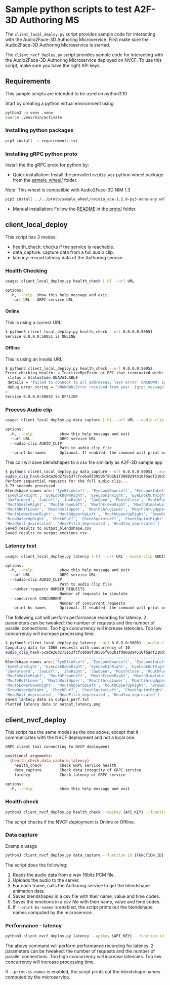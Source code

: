 # Sample python scripts to test A2F-3D Authoring MS

The `client_local_deploy.py` script provides sample code for interacting with the Audio2Face-3D Authoring Microservice.
First make sure the Audio2Face-3D Authoring Microservice is started.

The `client_nvcf_deploy.py` script provides sample code for interacting with the Audio2Face-3D Authoring Microservice
deployed on NVCF. To use this script, make sure you have the right API keys.

## Requirements

This sample scripts are intended to be used on python3.10

Start by creating a python virtual environment using:

```bash
python3 -m venv .venv
source .venv/bin/activate
```

### Installing python packages

```bash
pip3 install -r requirements.txt
```

### Installing gRPC python proto

Install the the gRPC proto for python by:

* Quick installation: Install the provided `nvidia_ace` python wheel package from the
[sample_wheel/](../../proto/sample_wheel) folder.

Note: This wheel is compatible with Audio2Face-3D NIM 1.3

  ```bash
  pip3 install ../../proto/sample_wheel/nvidia_ace-1.2.0-py3-none-any.whl
  ```

* Manual installation: Follow the [README](../../proto/README.md) in the
[proto/](../../proto/) folder.

## client_local_deploy

This script has 3 modes:

* health_check: checks if the service is reachable.
* data_capture: capture data from a full audio clip.
* latency: record latency data of the Authoring service.

### Health Checking

```bash
usage: client_local_deploy.py health_check [-h] --url URL

options:
  -h, --help  show this help message and exit
  --url URL   GRPC service URL
```

#### Online

This is using a correct URL.

```bash
$ python3 client_local_deploy.py health_check --url 0.0.0.0:50051
Service 0.0.0.0:50051 is ONLINE
```

#### Offline

This is using an invalid URL.

```bash
$ python3 client_local_deploy.py health_check --url 0.0.0.0:50052
Error checking health: <_InactiveRpcError of RPC that terminated with:
 status = StatusCode.UNAVAILABLE
 details = "failed to connect to all addresses; last error: UNKNOWN: ipv4:0.0.0.0:50052: Failed to connect to remote host: Connection refused"
 debug_error_string = "UNKNOWN:Error received from peer  {grpc_message:"failed to connect to all addresses; last error: UNKNOWN: ipv4:0.0.0.0:50052: Failed to connect to remote host: Connection refused", grpc_status:14, created_time:"2024-09-06T17:58:55.301073978+02:00"}"
>
Service 0.0.0.0:50052 is OFFLINE
```

### Process Audio clip

```bash
usage: client_local_deploy.py data_capture [-h] --url URL --audio-clip AUDIO_CLIP [--print-bs-names]

options:
  -h, --help            show this help message and exit
  --url URL             GRPC service URL
  --audio-clip AUDIO_CLIP
                        Path to audio clip file
  --print-bs-names      Optional. If enabled, the command will print out the names of the returned blendshapes.
```

This call will save blendshapes to a csv file similarly as A2F-3D sample app

```bash
$ python3 client_local_deploy.py data_capture --url 0.0.0.0:50051 --audio-clip ../../example_audio/Claire_neutral.wav  --print-bs-names
audio_clip_hash=5c8de20d275e53fcfceba0f39505f8b2b1fd960294518fbadf210d51dcc3a2e4
Perform sequential requests for the full audio clip...
3.73 seconds processed    
Blendshape names are:['EyeBlinkLeft', 'EyeLookDownLeft', 'EyeLookInLeft', 'EyeLookOutLeft', 'EyeLookUpLeft', 'EyeSquintLeft', 'EyeWideLeft',
'EyeBlinkRight', 'EyeLookDownRight', 'EyeLookInRight', 'EyeLookOutRight', 'EyeLookUpRight', 'EyeSquintRight', 'EyeWideRight',
'JawForward', 'JawLeft', 'JawRight', 'JawOpen', 'MouthClose', 'MouthFunnel', 'MouthPucker', 'MouthLeft', 'MouthRight', 'MouthSmileLeft',
'MouthSmileRight', 'MouthFrownLeft', 'MouthFrownRight', 'MouthDimpleLeft', 'MouthDimpleRight', 'MouthStretchLeft', 'MouthStretchRight',
'MouthRollLower', 'MouthRollUpper', 'MouthShrugLower', 'MouthShrugUpper', 'MouthPressLeft', 'MouthPressRight', 'MouthLowerDownLeft',
'MouthLowerDownRight', 'MouthUpperUpLeft', 'MouthUpperUpRight', 'BrowDownLeft', 'BrowDownRight', 'BrowInnerUp', 'BrowOuterUpLeft',
'BrowOuterUpRight', 'CheekPuff', 'CheekSquintLeft', 'CheekSquintRight', 'NoseSneerLeft', 'NoseSneerRight', 'TongueOut',
'HeadRoll_deprecated', 'HeadPitch_deprecated', 'HeadYaw_deprecated']
Saved results to output_blendshape.csv
Saved results to output_emotions.csv
```

### Latency test

```bash
usage: client_local_deploy.py latency [-h] --url URL --audio-clip AUDIO_CLIP --number-requests NUMBER_REQUESTS --concurrent CONCURRENT [--print-bs-names]

options:
  -h, --help            show this help message and exit
  --url URL             GRPC service URL
  --audio-clip AUDIO_CLIP
                        Path to audio clip file
  --number-requests NUMBER_REQUESTS
                        Number of requests to simulate
  --concurrent CONCURRENT
                        Number of concurrent requests
  --print-bs-names      Optional. If enabled, the command will print out the names of the returned blendshapes.
```

The following call will perform performance recording for latency. 2 parameters can be tweaked: the number of requests
and the number of parallel connections. Too high concurrency will increase latencies. Too low concurrency will increase
processing time.

```bash
$ python3 client_local_deploy.py latency --url 0.0.0.0:50051 --audio-clip ../../example_audio/Claire_neutral.wav --number-requests 1000 --concurrent 10 --print-bs-names
Computing data for 1000 requests with concurrency of 10
audio_clip_hash=5c8de20d275e53fcfceba0f39505f8b2b1fd960294518fbadf210d51dcc3a2e4
........................................................................................................................................................................................................................................................................................................................................................................................................................................................................................................................................................................................................................................................................................................................................................................................................................................................................................................................................................................................................................................
Blendshape names are:['EyeBlinkLeft', 'EyeLookDownLeft', 'EyeLookInLeft', 'EyeLookOutLeft', 'EyeLookUpLeft', 'EyeSquintLeft', 'EyeWideLeft',
'EyeBlinkRight', 'EyeLookDownRight', 'EyeLookInRight', 'EyeLookOutRight', 'EyeLookUpRight', 'EyeSquintRight', 'EyeWideRight',
'JawForward', 'JawLeft', 'JawRight', 'JawOpen', 'MouthClose', 'MouthFunnel', 'MouthPucker', 'MouthLeft', 'MouthRight', 'MouthSmileLeft',
'MouthSmileRight', 'MouthFrownLeft', 'MouthFrownRight', 'MouthDimpleLeft', 'MouthDimpleRight', 'MouthStretchLeft', 'MouthStretchRight',
'MouthRollLower', 'MouthRollUpper', 'MouthShrugLower', 'MouthShrugUpper', 'MouthPressLeft', 'MouthPressRight', 'MouthLowerDownLeft',
'MouthLowerDownRight', 'MouthUpperUpLeft', 'MouthUpperUpRight', 'BrowDownLeft', 'BrowDownRight', 'BrowInnerUp', 'BrowOuterUpLeft',
'BrowOuterUpRight', 'CheekPuff', 'CheekSquintLeft', 'CheekSquintRight', 'NoseSneerLeft', 'NoseSneerRight', 'TongueOut',
'HeadRoll_deprecated', 'HeadPitch_deprecated', 'HeadYaw_deprecated']
Saved lantecy data in output_perf.txt
Plotted latency data in output_latency.png
```

## client_nvcf_deploy

This script has the same modes as the one above, except that it communicates with the NVCF deployment and not a local one.

```bash
GRPC client tool connecting to NVCF deployment

positional arguments:
  {health_check,data_capture,latency}
    health_check        Check GRPC service health
    data_capture        Check data integrity of GRPC service
    latency             Check latency of GRPC service

options:
  -h, --help            show this help message and exit
```

### Health check

```bash
python3 client_nvcf_deploy.py health_check --apikey {API_KEY} --function-id {FUNCTION_ID} --version-id {VERSION_ID}
```

The script checks if the NVCF deployment is Online or Offline.

### Data capture

Example usage

```bash
python3 client_nvcf_deploy.py data_capture --function-id {FUNCTION_ID} --version-id {VERSION_ID} --apikey {API_KEY} --audio-clip ../../example_audio/Claire_neutral.wav [--print-bs-names]
```

The script does the following:

1. Reads the audio data from a wav 16bits PCM file.
2. Uploads the audio to the server.
3. For each frame, calls the Authoring service to get the blendshape animation data.
4. Saves blendshapes in a csv file with their name, value and time codes.
5. Saves the emotions in a csv file with their name, value and time codes.
6. If `--print-bs-names` is enabled, the script prints out the blendshape names computed by the microservice.

### Performance - latency

```bash
python3 client_nvcf_deploy.py latency --apikey {API_KEY} --function-id {FUNCTION_ID} --version-id {VERSION_ID} --audio-clip ../../example_audio/Claire_neutral.wav --number-requests 100 --concurrent 10 [--print-bs-names]
```

The above command will perform performance recording for latency. 2 parameters can be tweaked: the number of requests
and the number of parallel connections. Too high concurrency will increase latencies. Too low concurrency will increase
processing time.

If `--print-bs-names` is enabled, the script prints out the blendshape names computed by the microservice.
